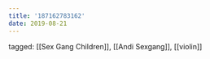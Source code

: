 ```yaml
---
title: '187162783162'
date: 2019-08-21
---
```

tagged: [[Sex Gang Children]], [[Andi Sexgang]], [[violin]]
<iframe frameborder="0" height="1" id="ga_target" scrolling="no" style="background-color:transparent; overflow:hidden; position:absolute; top:0; left:0; z-index:9999;" width="1"></iframe>